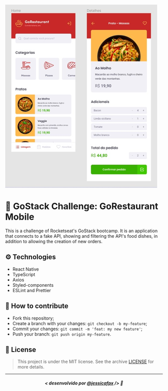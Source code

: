 <img src="./assets/cover.jpg" alt="Cover"/>

# 🚀 GoStack Challenge: GoRestaurant Mobile
This is a challenge of Rocketseat's GoStack bootcamp. It is an application that connects to a fake API, showing and filtering the API's food dishes, in addition to allowing the creation of new orders.

## ⚙️ Technologies
- React Native
- TypeScript
- Axios
- Styled-components
- ESLint and Prettier

## 🤔 How to contribute

- Fork this repository;
- Create a branch with your changes: `git checkout -b my-feature`;
- Commit your changes: `git commit -m 'feat: my new feature'`;
- Push your branch: `git push origin my-feature`.

## 📜 License

> This project is under the MIT license. See the archive [LICENSE](https://github.com/jessicafpx/gostack-desafio-GoRestaurant-mobile/blob/master/LICENSE.md) for more details.
---

##### <p align="center"> <strong> < desenvolvido por <a href="github.com/jessicafpx"> @jessicafpx</a> /></strong> 👋
